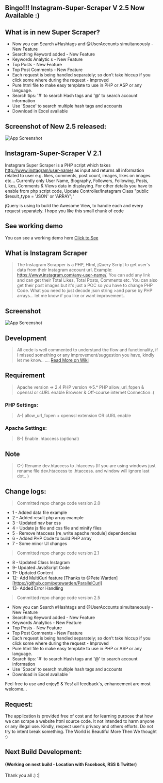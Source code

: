 ## Bingo!!! Instagram-Super-Scraper V 2.5 Now Available :)

## What is in new Super Scraper?
- Now you can Search #Hashtags and @UserAccounts simultaneously - New Feature
- Searching Keyword added - New Feature
- Keywords Analytic s - New Feature
- Top Posts - New Feature
- Top Post Comments - New Feature
- Each request is being handled separately; so don't take hiccup if you click some where during the request - Improved
- Pure html file to make easy template to use in PHP or ASP or any language.
- Search tips: '#' to search Hash tags and '@' to search account information
- Use 'Space' to search multiple hash tags and accounts
- Download in Excel available

## Screenshot of New 2.5 released:
![App Screenshot](https://github.com/neerajsinghsonu/Instagram-Scraper/blob/master/public/core/images/new-screen-app.png)


## Instagram-Super-Scraper V 2.1

Instagram Super Scraper is a PHP script which takes http://www.instagram/user-name/ as input and returns all information
related to user e.g. likes, comments, post count, images, likes on images etc... Currently only User Name, Biography, Followers,
Following, Posts, Likes, Comments & Views data in displaying. For other details you have to enable from php script code, Update
Controller/Instagram Class "public $result_type = 'JSON' or 'ARRAY';"

jQuery is using to build the Awesome View, to handle each and every request separately. I hope you like this small chunk of code


## See working demo

You can see a working demo here [Click to See](https://drive.google.com/file/d/0B2Jr4ZrDD_hFbkhLdXRFb0xBQk0/view)


## What is Instagram Scraper

> The Instagram Scrapper is a PHP, Html, jQuery Script to get user's data from their Instagram account url.
> Example: https://www.instagram.com/any-user-name/, You can add any link and can get their Total Likes, Total Posts, Comments etc.
> You can also get their post images but it's just a POC so you have to change PHP Code. What you need to just decode json string >and parse by PHP arrays... let me know if you like or want improvement.. 


## Screenshot

![App Screenshot](https://github.com/neerajsinghsonu/Instagram-Scraper/blob/master/public/core/images/screen-app.png)


## Development

> All code is well commented to understand the flow and functionality, if I missed something or
> any improvement/suggestion you have, kindly let me know.. .... [Read More on Wiki](https://github.com/neerajsinghsonu/Instagram-Data-Scraper/wiki)


## Requirement

> Apache version => 2.4
> PHP version =>5.*
> PHP allow_url_fopen & openssl or cURL enable
> Browser & Off-course internet Connection :)


### PHP Settings:
> A-) allow_url_fopen + openssl extension OR cURL enable


### Apache Settings:
> B-) Enable .htaccess (optional)


## Note

> C-) Rename dev.htaccess to .htaccess (If you are using windows just rename file dev.htaccess to .htaccess. and window will ignore last dot.. )


## Change logs:

> Committed repo change code version 2.0
- 1 - Added data file example
- 2 - Added result php array example
- 3 - Updated nav bar css
- 4 - Update js file and css file and minify files
- 5 - Remove htaccess [re_write apache module] dependencies
- 6 - Added PHP Code to build PHP array
- 7 - Some minor UI changes

> Committed repo change code version 2.1
- 8 - Updated Class Instagram
- 9-  Updated JavaScript Code
- 11- Updated Content
- 12- Add MultiCurl feature [Thanks to @Pete Warden][https://github.com/petewarden/ParallelCurl]
- 13- Added Error Handling

> Committed repo change code version 2.5
- Now you can Search #Hashtags and @UserAccounts simultaneously - New Feature
- Searching Keyword added - New Feature
- Keywords Analytics - New Feature
- Top Posts - New Feature
- Top Post Comments - New Feature
- Each request is being handled separately; so don't take hiccup if you click some where during the request - Improved
- Pure html file to make easy template to use in PHP or ASP or any language.
- Search tips: '#' to search Hash tags and '@' to search account information
- Use 'Space' to search multiple hash tags and accounts
- Download in Excel available
`

Feel free to use and enjoy!! & Yes! all feedback's, enhancement are most welcome... 

## Request:
The application is provided free of cost and for learning purpose that how we can scrape a website html source code. It not intended to harm anyone or
any illegal use. Kindly, respect user's privacy and others efforts. Do not try to intent break something. The World is Beautiful More Then We thought :)

## Next Build Development:
#### (Working on next build - Location with Facebook, RSS & Twitter)

Thank you all :) :|
